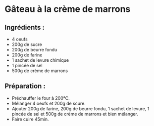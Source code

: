 # Gâteau à la crème de marrons 

## Ingrédients :
* 4 oeufs
* 200g de sucre
* 200g de beurre fondu
* 200g de farine
* 1 sachet de levure chimique
* 1 pincée de sel
* 500g de crème de marrons

## Préparation :
* Préchauffer le four à 200°C.
* Mélanger 4 oeufs et 200g de scure.
* Ajouter 200g de farine, 200g de beurre fondu, 1 sachet de levure, 1 pincée de sel et 500g de crème de marrons et bien mélanger.
* Faire cuire 45min.
